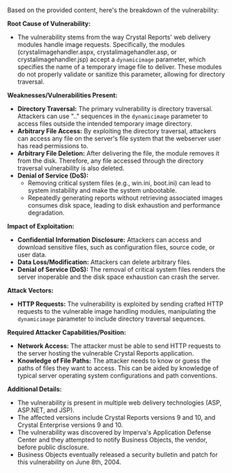 Based on the provided content, here's the breakdown of the vulnerability:

**Root Cause of Vulnerability:**

*   The vulnerability stems from the way Crystal Reports' web delivery modules handle image requests. Specifically, the modules (crystalimagehandler.aspx, crystalimagehandler.asp, or crystalimagehandler.jsp) accept a `dynamicimage` parameter, which specifies the name of a temporary image file to deliver. These modules do not properly validate or sanitize this parameter, allowing for directory traversal.

**Weaknesses/Vulnerabilities Present:**

*   **Directory Traversal:** The primary vulnerability is directory traversal. Attackers can use ".." sequences in the `dynamicimage` parameter to access files outside the intended temporary image directory.
*   **Arbitrary File Access:** By exploiting the directory traversal, attackers can access any file on the server's file system that the webserver user has read permissions to.
*   **Arbitrary File Deletion:** After delivering the file, the module removes it from the disk. Therefore, any file accessed through the directory traversal vulnerability is also deleted.
*   **Denial of Service (DoS):**
    *   Removing critical system files (e.g., win.ini, boot.ini) can lead to system instability and make the system unbootable.
    *   Repeatedly generating reports without retrieving associated images consumes disk space, leading to disk exhaustion and performance degradation.

**Impact of Exploitation:**

*   **Confidential Information Disclosure:** Attackers can access and download sensitive files, such as configuration files, source code, or user data.
*   **Data Loss/Modification:** Attackers can delete arbitrary files.
*   **Denial of Service (DoS):** The removal of critical system files renders the server inoperable and the disk space exhaustion can crash the server.

**Attack Vectors:**

*   **HTTP Requests:** The vulnerability is exploited by sending crafted HTTP requests to the vulnerable image handling modules, manipulating the `dynamicimage` parameter to include directory traversal sequences.

**Required Attacker Capabilities/Position:**

*   **Network Access:** The attacker must be able to send HTTP requests to the server hosting the vulnerable Crystal Reports application.
*   **Knowledge of File Paths:** The attacker needs to know or guess the paths of files they want to access. This can be aided by knowledge of typical server operating system configurations and path conventions.

**Additional Details:**

* The vulnerability is present in multiple web delivery technologies (ASP, ASP.NET, and JSP).
* The affected versions include Crystal Reports versions 9 and 10, and Crystal Enterprise versions 9 and 10.
* The vulnerability was discovered by Imperva's Application Defense Center and they attempted to notify Business Objects, the vendor, before public disclosure.
* Business Objects eventually released a security bulletin and patch for this vulnerability on June 8th, 2004.